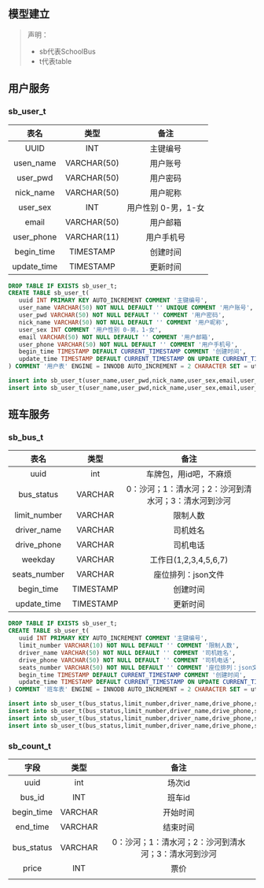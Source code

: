 ## 模型建立

> 声明：
>
> - sb代表SchoolBus
> - t代表table

## 用户服务

### sb_user_t

|    表名     |    类型     |        备注         |
| :---------: | :---------: | :-----------------: |
|    UUID     |     INT     |      主键编号       |
|  usen_name  | VARCHAR(50) |      用户账号       |
|  user_pwd   | VARCHAR(50) |      用户密码       |
|  nick_name  | VARCHAR(50) |      用户昵称       |
|  user_sex   |     INT     | 用户性别 0-男，1-女 |
|    email    | VARCHAR(50) |      用户邮箱       |
| user_phone  | VARCHAR(11) |     用户手机号      |
| begin_time  |  TIMESTAMP  |      创建时间       |
| update_time |  TIMESTAMP  |      更新时间       |

```sql
DROP TABLE IF EXISTS sb_user_t;
CREATE TABLE sb_user_t(
   uuid INT PRIMARY KEY AUTO_INCREMENT COMMENT '主键编号',
   user_name VARCHAR(50) NOT NULL DEFAULT '' UNIQUE COMMENT '用户账号',
   user_pwd VARCHAR(50) NOT NULL DEFAULT '' COMMENT '用户密码',
   nick_name VARCHAR(50) NOT NULL DEFAULT '' COMMENT '用户昵称',
   user_sex INT COMMENT '用户性别 0-男，1-女',
   email VARCHAR(50) NOT NULL DEFAULT '' COMMENT '用户邮箱',
   user_phone VARCHAR(50) NOT NULL DEFAULT '' COMMENT '用户手机号',
   begin_time TIMESTAMP DEFAULT CURRENT_TIMESTAMP COMMENT '创建时间',
   update_time TIMESTAMP DEFAULT CURRENT_TIMESTAMP ON UPDATE CURRENT_TIMESTAMP COMMENT '修改时间'
) COMMENT '用户表' ENGINE = INNODB AUTO_INCREMENT = 2 CHARACTER SET = utf8 COLLATE = utf8_general_ci ROW_FORMAT = DYNAMIC;

insert into sb_user_t(user_name,user_pwd,nick_name,user_sex,email,user_phone) values('admin','0192023a7bbd73250516f069df18b500','隔壁泰山',0,'admin@qq.com','13888888888');
insert into sb_user_t(user_name,user_pwd,nick_name,user_sex,email,user_phone) values('jiangzh','5e2de6bd1c9b50f6e27d4e55da43b917','阿里郎',0,'jiangzh@qq.com','13866666666');
```

## 班车服务

### sb_bus_t

|     表名     |   类型    |                         备注                         |
| :----------: | :-------: | :--------------------------------------------------: |
|     uuid     |    int    |                车牌包，用id吧，不麻烦                |
|  bus_status  |  VARCHAR  | 0：沙河；1：清水河；2：沙河到清水河；3：清水河到沙河 |
| limit_number |  VARCHAR  |                       限制人数                       |
| driver_name  |  VARCHAR  |                       司机姓名                       |
| drive_phone  |  VARCHAR  |                       司机电话                       |
|   weekday    |  VARCHAR  |                工作日(1,2,3,4,5,6,7)                 |
| seats_number |  VARCHAR  |                  座位排列：json文件                  |
|  begin_time  | TIMESTAMP |                       创建时间                       |
| update_time  | TIMESTAMP |                       更新时间                       |

```sql
DROP TABLE IF EXISTS sb_user_t;
CREATE TABLE sb_user_t(
   uuid INT PRIMARY KEY AUTO_INCREMENT COMMENT '主键编号',
   limit_number VARCHAR(10) NOT NULL DEFAULT '' COMMENT '限制人数',
   driver_name VARCHAR(50) NOT NULL DEFAULT '' COMMENT '司机姓名',
   drive_phone VARCHAR(50) NOT NULL DEFAULT '' COMMENT '司机电话',
   seats_number VARCHAR(50) NOT NULL DEFAULT '' COMMENT '座位排列：json文件',
   begin_time TIMESTAMP DEFAULT CURRENT_TIMESTAMP COMMENT '创建时间',
   update_time TIMESTAMP DEFAULT CURRENT_TIMESTAMP ON UPDATE CURRENT_TIMESTAMP COMMENT '修改时间'
) COMMENT '班车表' ENGINE = INNODB AUTO_INCREMENT = 2 CHARACTER SET = utf8 COLLATE = utf8_general_ci ROW_FORMAT = DYNAMIC;

insert into sb_user_t(bus_status,limit_number,driver_name,drive_phone,seat_number) values('40','买','135','/file/seat.json');
insert into sb_user_t(bus_status,limit_number,driver_name,drive_phone,seat_number) values('40','赵','135','/file/seat.json');
insert into sb_user_t(bus_status,limit_number,driver_name,drive_phone,seat_number) values('40','李','135','/file/seat.json');
insert into sb_user_t(bus_status,limit_number,driver_name,drive_phone,seat_number) values('40','王','135','/file/seat.json');
```

### sb_count_t

|    字段    |  类型   |                         备注                         |
| :--------: | :-----: | :--------------------------------------------------: |
|    uuid    |   int   |                        场次id                        |
|   bus_id   |   INT   |                        班车id                        |
| begin_time | VARCHAR |                       开始时间                       |
|  end_time  | VARCHAR |                       结束时间                       |
| bus_status | VARCHAR | 0：沙河；1：清水河；2：沙河到清水河；3：清水河到沙河 |
|   price    |   INT   |                         票价                         |
|            |         |                                                      |

